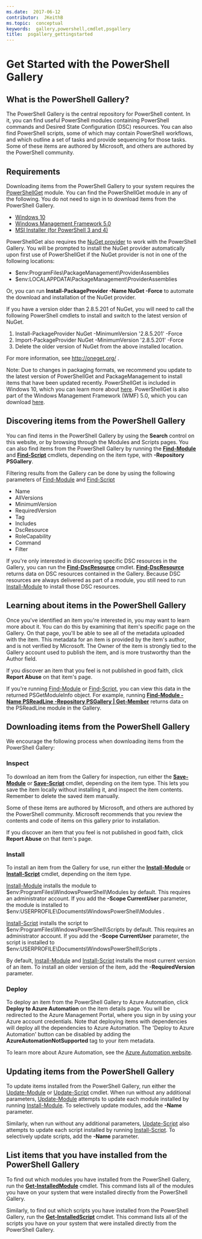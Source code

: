 ```yaml
---
ms.date:  2017-06-12
contributor:  JKeithB
ms.topic:  conceptual
keywords:  gallery,powershell,cmdlet,psgallery
title:  psgallery_gettingstarted
---
```


# Get Started with the PowerShell Gallery

## What is the PowerShell Gallery?

The PowerShell Gallery is the central repository for PowerShell content.
In it, you can find useful PowerShell modules containing PowerShell
commands and Desired State Configuration (DSC) resources. You can also
find PowerShell scripts, some of which may contain PowerShell workflows,
and which outline a set of tasks and provide sequencing for those tasks.
Some of these items are authored by Microsoft, and others are authored
by the PowerShell community.

## Requirements

Downloading items from the PowerShell Gallery to your system requires
the
[PowerShellGet](http://go.microsoft.com/fwlink/?LinkID=760387&clcid=0x409)
module. You can find the
PowerShellGet
module in any of the following. You do not need to sign in to download
items from the PowerShell Gallery.

-   [Windows
    10](http://go.microsoft.com/fwlink/?LinkID=624830&clcid=0x409)
-   [Windows Management Framework
    5.0](http://go.microsoft.com/fwlink/?LinkId=398175)
-   [MSI Installer (for PowerShell 3
    and 4)](http://go.microsoft.com/fwlink/?LinkID=746217&clcid=0x409)

PowerShellGet also requires the [NuGet
provider](http://go.microsoft.com/fwlink/?LinkId=722208) to work with
the PowerShell Gallery. You will be prompted to install the NuGet
provider automatically upon first use of PowerShellGet if the NuGet
provider is not in one of the following locations:

-   $env:ProgramFiles\\PackageManagement\\ProviderAssemblies
-   $env:LOCALAPPDATA\\PackageManagement\\ProviderAssemblies

Or, you can run **Install-PackageProvider -Name NuGet -Force** to
automate the download and installation of the NuGet provider.

  
If you have a version older than 2.8.5.201 of NuGet, you will need to call the following
PowerShell cmdlets to install and switch to the latest version of NuGet.

1.  Install-PackageProvider NuGet -MinimumVersion '2.8.5.201' -Force
2.  Import-PackageProvider NuGet -MinimumVersion '2.8.5.201' -Force
3.  Delete the older version of NuGet from the above installed location.

For more information, see <http://oneget.org/> .

  
Note: Due to changes in packaging formats, we recommend you update to
the latest version of PowerShellGet and PackageManagement to install
items that have been updated recently. PowerShellGet is included in
Windows 10, which you can learn more about
[here](http://go.microsoft.com/fwlink/?LinkID=624830&clcid=0x409).
PowerShellGet is also part of the Windows Management Framework (WMF)
5.0, which you can download
[here](http://go.microsoft.com/fwlink/?LinkId=398175).

## Discovering items from the PowerShell Gallery

You can find items in the PowerShell Gallery by using the **Search**
control on this website, or by browsing through the Modules and Scripts
pages. You can also find items from the PowerShell Gallery by running
the
[**Find-Module**](http://go.microsoft.com/fwlink/?LinkID=760387&clcid=0x409)
and
[**Find-Script**](http://go.microsoft.com/fwlink/?LinkID=760387&clcid=0x409)
cmdlets, depending on the item type, with **-Repository PSGallery**.

Filtering results from the Gallery can be done by using the following
parameters of
[Find-Module](http://go.microsoft.com/fwlink/?LinkID=760387&clcid=0x409)
and
[Find-Script](http://go.microsoft.com/fwlink/?LinkID=760387&clcid=0x409)

- Name
- AllVersions
- MinimumVersion
- RequiredVersion
- Tag
- Includes
- DscResource
- RoleCapability
- Command
- Filter

If you're only interested in discovering specific DSC resources in the
Gallery, you can run the
[**Find-DscResource**](http://go.microsoft.com/fwlink/?LinkID=760387&clcid=0x409)
cmdlet.
[**Find-DscResource**](http://go.microsoft.com/fwlink/?LinkID=760387&clcid=0x409)
returns data on DSC resources contained in the Gallery. Because DSC
resources are always delivered as part of a module, you still need to
run
[Install-Module](http://go.microsoft.com/fwlink/?LinkID=760387&clcid=0x409)
to install those DSC resources.

## Learning about items in the PowerShell Gallery

Once you've identified an item you're interested in, you may want to
learn more about it. You can do this by examining that item's specific
page on the Gallery. On that page, you'll be able to see all of the
metadata uploaded with the item. This metadata for an item is provided
by the item's author, and is not verified by Microsoft. The Owner of the
item is strongly tied to the Gallery account used to publish the item,
and is more trustworthy than the Author field.

If you discover an item that you feel is not published in good faith,
click **Report Abuse** on that item's page.

If you're running
[Find-Module](http://go.microsoft.com/fwlink/?LinkID=760387&clcid=0x409)
or
[Find-Script](http://go.microsoft.com/fwlink/?LinkID=760387&clcid=0x409),
you can view this data in the returned PSGetModuleInfo object. For
example, running [**Find-Module -Name PSReadLine -Repository PSGallery |
Get-Member**](http://go.microsoft.com/fwlink/?LinkID=760387&clcid=0x409)
returns data on the PSReadLine module in the Gallery.

## Downloading items from the PowerShell Gallery

We encourage the following process when downloading items from the
PowerShell Gallery:

### Inspect

To download an item from the Gallery for inspection, run either the
[**Save-Module**](http://go.microsoft.com/fwlink/?LinkID=760387&clcid=0x409)
or
[**Save-Script**](http://go.microsoft.com/fwlink/?LinkID=760387&clcid=0x409)
cmdlet, depending on the item type. This lets you save the item locally
without installing it, and inspect the item contents. Remember to delete
the saved item manually.

Some of these items are authored by Microsoft, and others are authored
by the PowerShell community. Microsoft recommends that you review the
contents and code of items on this gallery prior to installation.

If you discover an item that you feel is not published in good faith,
click **Report Abuse** on that item's page.

### Install

To install an item from the Gallery for use, run either the
[**Install-Module**](http://go.microsoft.com/fwlink/?LinkID=760387&clcid=0x409)
or
[**Install-Script**](http://go.microsoft.com/fwlink/?LinkID=760387&clcid=0x409)
cmdlet, depending on the item type.

[Install-Module](http://go.microsoft.com/fwlink/?LinkID=760387&clcid=0x409)
installs the module to $env:ProgramFiles\\WindowsPowerShell\\Modules by
default. This requires an administrator account. If you add the **-Scope
CurrentUser** parameter, the module is installed to
$env:USERPROFILE\\Documents\\WindowsPowerShell\\Modules .

[Install-Script](http://go.microsoft.com/fwlink/?LinkID=760387&clcid=0x409)
installs the script to $env:ProgramFiles\\WindowsPowerShell\\Scripts by
default. This requires an administrator account. If you add the **-Scope
CurrentUser** parameter, the script is installed to
$env:USERPROFILE\\Documents\\WindowsPowerShell\\Scripts .

By default,
[Install-Module](http://go.microsoft.com/fwlink/?LinkID=760387&clcid=0x409)
and
[Install-Script](http://go.microsoft.com/fwlink/?LinkID=760387&clcid=0x409)
installs the most current version of an item. To install an older
version of the item, add the **-RequiredVersion** parameter.

### Deploy

To deploy an item from the PowerShell Gallery to Azure Automation, click
**Deploy to Azure Automation** on the item details page. You will be
redirected to the Azure Management Portal, where you sign in by using
your Azure account credentials. Note that deploying items with
dependencies will deploy all the dependencies to Azure Automation. The
'Deploy to Azure Automation' button can be disabled by adding the
**AzureAutomationNotSupported** tag to your item metadata.

To learn more about Azure Automation, see the [Azure Automation
website](http://azure.microsoft.com/en-us/services/automation/).

## Updating items from the PowerShell Gallery

To update items installed from the PowerShell Gallery, run either the
[Update-Module](http://go.microsoft.com/fwlink/?LinkID=760387&clcid=0x409)
or
[Update-Script](http://go.microsoft.com/fwlink/?LinkID=760387&clcid=0x409)
cmdlet. When run without any additional parameters,
[Update-Module](http://go.microsoft.com/fwlink/?LinkID=760387&clcid=0x409)
attempts to update each module installed by running
[Install-Module](http://go.microsoft.com/fwlink/?LinkID=760387&clcid=0x409).
To selectively update modules, add the **-Name** parameter.

Similarly, when run without any additional parameters,
[Update-Script](http://go.microsoft.com/fwlink/?LinkID=760387&clcid=0x409)
also attempts to update each script installed by running
[Install-Script](http://go.microsoft.com/fwlink/?LinkID=760387&clcid=0x409).
To selectively update scripts, add the **-Name** parameter.

## List items that you have installed from the PowerShell Gallery

To find out which modules you have installed from the PowerShell
Gallery, run the
[**Get-InstalledModule**](http://go.microsoft.com/fwlink/?LinkID=760387&clcid=0x409)
cmdlet. This command lists all of the modules you have on your system
that were installed directly from the PowerShell Gallery.

Similarly, to find out which scripts you have installed from the
PowerShell Gallery, run the
[**Get-InstalledScript**](http://go.microsoft.com/fwlink/?LinkID=760387&clcid=0x409)
cmdlet. This command lists all of the scripts you have on your system
that were installed directly from the PowerShell Gallery.

